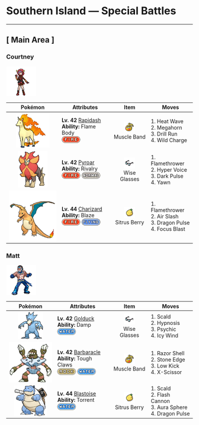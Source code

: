 # Southern Island — Special Battles

---

## [ Main Area ]


### Courtney

![Courtney](../../assets/important_trainers/courtney.png "Courtney")

| Pokémon | Attributes | Item | Moves |
|:-------:|------------|:----:|-------|
| ![Rapidash](../../assets/sprites/rapidash/front.gif "Rapidash: Rapidash usually can be seen casually cantering in the fields and plains. However, when this Pokémon turns serious, its fiery manes flare and blaze as it gallops its way up to 150 mph.") | **Lv. 42** [Rapidash](../../pokemon/rapidash.md)<br>**Ability:** <span class="tooltip" title="Contact with the Pokémon may burn the attacker.">Flame Body</span><br>![fire](../../assets/types/fire.png) | ![Muscle Band](../../assets/items/muscle_band.png "Muscle Band")<br><span class="tooltip" title="Held: Increases the power of the holder's physical moves by 10%.">Muscle Band</span> | 1. <span class="tooltip" title="The user attacks by exhaling hot breath on the opposing Pokémon. This may also leave those Pokémon with a burn.">Heat Wave</span><br>2. <span class="tooltip" title="Using its tough and impressive horn, the user rams into the target with no letup.">Megahorn</span><br>3. <span class="tooltip" title="The user crashes into its target while rotating its body like a drill. Critical hits land more easily.">Drill Run</span><br>4. <span class="tooltip" title="The user shrouds itself in electricity and smashes into its target. This also damages the user a little.">Wild Charge</span> |
| ![Pyroar](../../assets/sprites/pyroar/front.gif "Pyroar: With fiery breath of more than 10,000 degrees Fahrenheit, they viciously threaten any challenger. The females protect the pride’s cubs.") | **Lv. 42** [Pyroar](../../pokemon/pyroar.md)<br>**Ability:** <span class="tooltip" title="Deals more damage to Pokémon of the same gender.">Rivalry</span><br>![fire](../../assets/types/fire.png) ![normal](../../assets/types/normal.png) | ![Wise Glasses](../../assets/items/wise_glasses.png "Wise Glasses")<br><span class="tooltip" title="Held: Increases the power of the holder's special moves by 10%.">Wise Glasses</span> | 1. <span class="tooltip" title="The target is scorched with an intense blast of fire. This may also leave the target with a burn.">Flamethrower</span><br>2. <span class="tooltip" title="The user lets loose a horribly echoing shout with the power to inflict damage.">Hyper Voice</span><br>3. <span class="tooltip" title="The user releases a horrible aura imbued with dark thoughts. This may also make the target flinch.">Dark Pulse</span><br>4. <span class="tooltip" title="The user lets loose a huge yawn that lulls the target into falling asleep on the next turn.">Yawn</span> |
| ![Charizard](../../assets/sprites/charizard/front.gif "Charizard: Charizard flies around the sky in search of powerful opponents. It breathes fire of such great heat that it melts anything. However, it never turns its fiery breath on any opponent weaker than itself.") | **Lv. 44** [Charizard](../../pokemon/charizard.md)<br>**Ability:** <span class="tooltip" title="Powers up Fire-type moves when the Pokémon is in trouble.">Blaze</span><br>![fire](../../assets/types/fire.png) ![flying](../../assets/types/flying.png) | ![Sitrus Berry](../../assets/items/sitrus_berry.png "Sitrus Berry")<br><span class="tooltip" title="Held in battle :   When the holder has 1/2 its max HP remaining or less, it consumes this item to restore 1/4 its max HP.  Used on a party Pokémon :   Restores 1/4 the Pokémon's max HP.">Sitrus Berry</span> | 1. <span class="tooltip" title="The target is scorched with an intense blast of fire. This may also leave the target with a burn.">Flamethrower</span><br>2. <span class="tooltip" title="The user attacks with a blade of air that slices even the sky. This may also make the target flinch.">Air Slash</span><br>3. <span class="tooltip" title="The target is attacked with a shock wave generated by the user’s gaping mouth.">Dragon Pulse</span><br>4. <span class="tooltip" title="The user heightens its mental focus and unleashes its power. This may also lower the target’s Sp. Def.">Focus Blast</span> |

### Matt

![Matt](../../assets/important_trainers/matt.png "Matt")

| Pokémon | Attributes | Item | Moves |
|:-------:|------------|:----:|-------|
| ![Golduck](../../assets/sprites/golduck/front.gif "Golduck: Golduck is the fastest swimmer among all Pokémon. It swims effortlessly, even in a rough, stormy sea. It sometimes rescues people from wrecked ships floundering in high seas.") | **Lv. 42** [Golduck](../../pokemon/golduck.md)<br>**Ability:** <span class="tooltip" title="Prevents the use of self-destructing moves.">Damp</span><br>![water](../../assets/types/water.png) | ![Wise Glasses](../../assets/items/wise_glasses.png "Wise Glasses")<br><span class="tooltip" title="Held: Increases the power of the holder's special moves by 10%.">Wise Glasses</span> | 1. <span class="tooltip" title="The user shoots boiling hot water at its target. This may also leave the target with a burn.">Scald</span><br>2. <span class="tooltip" title="The user employs hypnotic suggestion to make the target fall into a deep sleep.">Hypnosis</span><br>3. <span class="tooltip" title="The target is hit by a strong telekinetic force. This may also lower the target’s Sp. Def stat.">Psychic</span><br>4. <span class="tooltip" title="The user attacks with a gust of chilled air. This also lowers the opposing Pokémon’s Speed stats.">Icy Wind</span> |
| ![Barbaracle](../../assets/sprites/barbaracle/front.gif "Barbaracle: Barbaracle’s legs and hands have minds of their own, and they will move independently. But they usually follow the head’s orders.") | **Lv. 42** [Barbaracle](../../pokemon/barbaracle.md)<br>**Ability:** <span class="tooltip" title="Powers up moves that make direct contact.">Tough Claws</span><br>![rock](../../assets/types/rock.png) ![water](../../assets/types/water.png) | ![Muscle Band](../../assets/items/muscle_band.png "Muscle Band")<br><span class="tooltip" title="Held: Increases the power of the holder's physical moves by 10%.">Muscle Band</span> | 1. <span class="tooltip" title="The user cuts its target with sharp shells. This may also lower the target’s Defense stat.">Razor Shell</span><br>2. <span class="tooltip" title="The user stabs the target with sharpened stones from below. Critical hits land more easily.">Stone Edge</span><br>3. <span class="tooltip" title="A powerful low kick that makes the target fall over. The heavier the target, the greater the move’s power.">Low Kick</span><br>4. <span class="tooltip" title="The user slashes at the target by crossing its scythes or claws as if they were a pair of scissors.">X-Scissor</span> |
| ![Blastoise](../../assets/sprites/blastoise/front.gif "Blastoise: Blastoise has water spouts that protrude from its shell. The water spouts are very accurate. They can shoot bullets of water with enough accuracy to strike empty cans from a distance of over 160 feet.") | **Lv. 44** [Blastoise](../../pokemon/blastoise.md)<br>**Ability:** <span class="tooltip" title="Powers up Water-type moves when the Pokémon is in trouble.">Torrent</span><br>![water](../../assets/types/water.png) | ![Sitrus Berry](../../assets/items/sitrus_berry.png "Sitrus Berry")<br><span class="tooltip" title="Held in battle :   When the holder has 1/2 its max HP remaining or less, it consumes this item to restore 1/4 its max HP.  Used on a party Pokémon :   Restores 1/4 the Pokémon's max HP.">Sitrus Berry</span> | 1. <span class="tooltip" title="The user shoots boiling hot water at its target. This may also leave the target with a burn.">Scald</span><br>2. <span class="tooltip" title="The user gathers all its light energy and releases it at once. This may also lower the target’s Sp. Def stat.">Flash Cannon</span><br>3. <span class="tooltip" title="The user lets loose a blast of aura power from deep within its body at the target. This attack never misses.">Aura Sphere</span><br>4. <span class="tooltip" title="The target is attacked with a shock wave generated by the user’s gaping mouth.">Dragon Pulse</span> |

